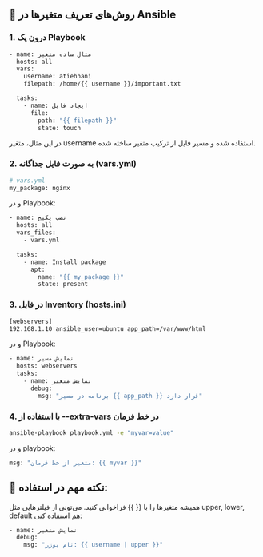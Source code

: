 ## 📌 روش‌های تعریف متغیرها در Ansible
### 1. درون یک Playbook
```bash
- name: مثال ساده متغیر
  hosts: all
  vars:
    username: atiehhani
    filepath: /home/{{ username }}/important.txt

  tasks:
    - name: ایجاد فایل
      file:
        path: "{{ filepath }}"
        state: touch
```
در این مثال، متغیر username استفاده شده و مسیر فایل از ترکیب متغیر ساخته شده.
### 2. به صورت فایل جداگانه (vars.yml)
```bash
# vars.yml
my_package: nginx
```
و در Playbook:
```bash
- name: نصب پکیج
  hosts: all
  vars_files:
    - vars.yml

  tasks:
    - name: Install package
      apt:
        name: "{{ my_package }}"
        state: present

```
### 3. در فایل Inventory (hosts.ini)
   ```bash
   [webservers]
192.168.1.10 ansible_user=ubuntu app_path=/var/www/html
```
و در Playbook:
```bash
- name: نمایش مسیر
  hosts: webservers
  tasks:
    - name: نمایش متغیر
      debug:
        msg: "برنامه در مسیر {{ app_path }} قرار دارد"
```
### 4. با استفاده از --extra-vars در خط فرمان
   ```bash
   ansible-playbook playbook.yml -e "myvar=value"
```
و در playbook:
```bash
msg: "متغیر از خط فرمان: {{ myvar }}"
```
## 🧠 نکته مهم در استفاده:
همیشه متغیرها را با {{ }} فراخوانی کنید.
می‌تونی از فیلترهایی مثل upper, lower, default هم استفاده کنی:
```bash
- name: نمایش متغیر
  debug:
    msg: "نام یوزر: {{ username | upper }}"
```

